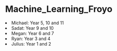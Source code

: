 # Machine_Learning_Froyo

<li>Michael: Year 5, 10 and 11 </li>
<li>Sadat: Year 9 and 10 </li>
<li>Megan: Year 6 and 7 </li>
<li>Ryan: Year 3 and 4 </li>
<li>Julius: Year 1 and 2 </li>


